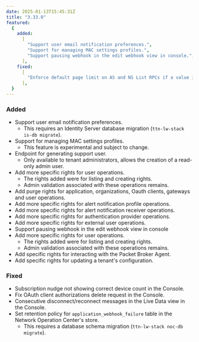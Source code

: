```yaml
---
date: 2025-01-13T15:45:31Z
title: "3.33.0"
featured:
  {
    added:
      [
        "Support user email notification preferences.",
        "Support for managing MAC settings profiles.",
        "Support pausing webhook in the edit webhook view in console.",
      ],
    fixed:
      [
        "Enforce default page limit on AS and NS List RPCs if a value is not provided in the request.",
      ],
  }
---
```


### Added

- Support user email notification preferences.
  - This requires an Identity Server database migration (`ttn-lw-stack is-db migrate`).
- Support for managing MAC settings profiles.
  - This feature is experimental and subject to change.
- Endpoint for generating support user.
  - Only available to tenant administrators, allows the creation of a read-only admin user.
- Add more specific rights for user operations.
  - The rights added were for listing and creating rights.
  - Admin validation associated with these operations remains.
- Add purge rights for application, organizations, Oauth clients, gateways and user operations.
- Add more specific rights for alert notification profile operations.
- Add more specific rights for alert notification receiver operations.
- Add more specific rights for authentication provider operations.
- Add more specific rights for external user operations.
- Support pausing webhook in the edit webhook view in console
- Add more specific rights for user operations.
  - The rights added were for listing and creating rights.
  - Admin validation associated with these operations remains.
- Add specific rights for interacting with the Packet Broker Agent.
- Add specific rights for updating a tenant's configuration.

### Fixed

- Subscription nudge not showing correct device count in the Console.
- Fix OAuth client authorizations delete request in the Console.
- Consecutive disconnect/reconnect messages in the Live Data view in the Console.
- Set retention policy for `application_webhook_failure` table in the Network Operation Center's store.
  - This requires a database schema migration (`ttn-lw-stack noc-db migrate`).
